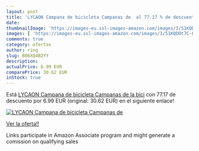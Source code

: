 ```yaml
---
layout: post
title: 'LYCAON Campana de bicicleta Campanas de  al 77.17 % de descuento'
date: 
thumbnailImage: 'https://images-eu.ssl-images-amazon.com/images/I/51KQDOt7C-L._SL200_.jpg'
images: [ 'https://images-eu.ssl-images-amazon.com/images/I/51KQDOt7C-L._SL200_.jpg' ]
comments: true
category: ofertas
author: ring
slug: B06XQ4B2YY
description:
actualPrice: 6.99 EUR
comparePrice: 30.62 EUR
inStock: true
---
```


Está [LYCAON Campana de bicicleta Campanas de la bici](https://www.amazon.es/dp/B06XQ4B2YY/?tag=tolees-21) con 77.17 de descuento por 6.99 EUR (original: 30.62 EUR) en el siguiente enlace!

[![LYCAON Campana de bicicleta Campanas de ](https://images-eu.ssl-images-amazon.com/images/I/51KQDOt7C-L._SL200_.jpg)](https://www.amazon.es/dp/B06XQ4B2YY/?tag=tolees-21)

[Ver la oferta!!](https://www.amazon.es/dp/B06XQ4B2YY/?tag=tolees-21)

Links participate in Amazon Associate program and might generate a comission on qualifying sales


